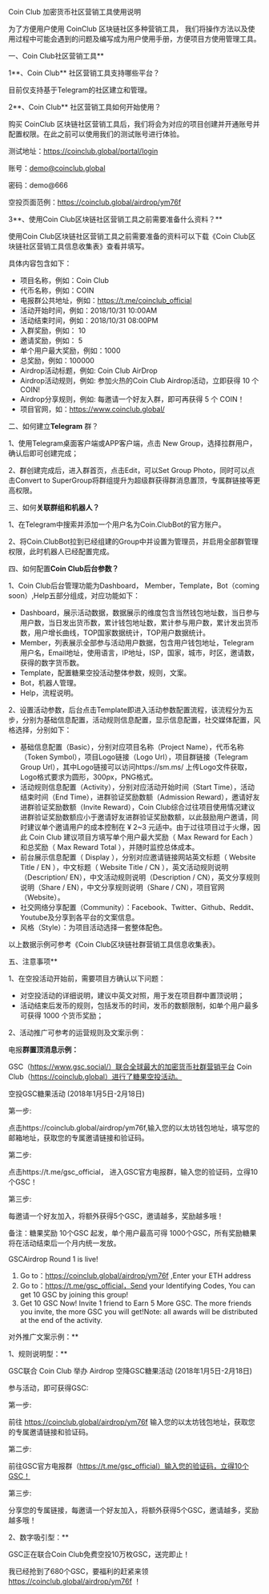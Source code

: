 Coin Club 加密货币社区营销工具使用说明



为了方便用户使用 CoinClub 区块链社区多种营销工具， 我们将操作方法以及使用过程中可能会遇到的问题及编写成为用户使用手册，方便项目方使用管理工具。



一、Coin Club社区营销工具**



1**、Coin Club** 社区营销工具支持哪些平台？

目前仅支持基于Telegram的社区建立和管理。



2**、Coin Club** 社区营销工具如何开始使用？

购买 CoinClub 区块链社区营销工具后，我们将会为对应的项目创建并开通账号并配置权限。在此之前可以使用我们的测试账号进行体验。

测试地址：https://coinclub.global/portal/login

账号：demo@coinclub.global

密码：demo@666             

空投页面范例：https://coinclub.global/airdrop/ym76f



3**、使用Coin Club区块链社区营销工具之前需要准备什么资料？**

使用Coin Club区块链社区营销工具之前需要准备的资料可以下载《Coin Club区块链社区营销工具信息收集表》查看并填写。

具体内容包含如下：

- 项目名称，例如：Coin Club
- 代币名称，例如：COIN
- 电报群公共地址，例如：https://t.me/coinclub_official
- 活动开始时间，例如：2018/10/31     10:00AM
- 活动结束时间，例如：2018/10/31     08:00PM
- 入群奖励，例如： 10
- 邀请奖励，例如： 5
- 单个用户最大奖励，例如：1000
- 总奖励，例如：100000
- Airdrop活动标题，例如: Coin Club     AirDrop
- Airdrop活动规则，例如: 参加火热的Coin Club     Airdrop活动，立即获得 10 个     COIN! 
- Airdrop分享规则，例如: 每邀请一个好友入群，即可再获得 5 个 COIN！
- 项目官网，如：https://www.coinclub.global/





二、如何建立**Telegram** 群？

1、使用Telegram桌面客户端或APP客户端，点击 New Group，选择拉群用户，确认后即可创建完成；

2、群创建完成后，进入群首页，点击Edit，可以Set Group Photo，同时可以点击Convert to SuperGroup将群组提升为超级群获得群消息置顶，专属群链接等更高权限。



三、如何**关联群组和机器人？**

1、在Telegram中搜索并添加一个用户名为Coin.ClubBot的官方账户。

2、将Coin.ClubBot拉到已经组建的Group中并设置为管理员，并启用全部群管理权限，此时机器人已经配置完成。



四、如何配置**Coin Club后台参数？**

1、Coin Club后台管理功能为Dashboard， Member，Template，Bot（coming soon）,Help五部分组成，对应功能如下：

- Dashboard，展示活动数据，数据展示的维度包含当然钱包地址数，当日参与用户数，当日发出货币数，累计钱包地址数，累计参与用户数，累计发出货币数，用户增长曲线，TOP国家数据统计，TOP用户数据统计。
- Member，列表展示全部参与活动用户数据，包含用户钱包地址，Telegram用户名，Email地址，使用语言，IP地址，ISP，国家，城市，时区，邀请数，获得的数字货币数。
- Template，配置糖果空投活动整体参数，规则，文案。
- Bot，机器人管理。
- Help，流程说明。

2、设置活动参数，后台点击Template即进入活动参数配置流程，该流程分为五步，分别为基础信息配置，活动规则信息配置，显示信息配置，社交媒体配置，风格选择，分别如下：

- 基础信息配置（Basic），分别对应项目名称（Project Name），代币名称（Token Symbol），项目Logo链接（Logo     Url），项目群链接（Telegram     Group Url），其中Logo链接可以访问https://sm.ms/ 上传Logo文件获取，Logo格式要求为圆形，300px，PNG格式。
- 活动规则信息配置（Activity），分别对应活动开始时间（Start Time），活动结束时间（End Time），进群验证奖励数额（Admission     Reward），邀请好友进群验证奖励数额（Invite     Reward），Coin Club综合过往项目使用情况建议进群验证奖励数额应小于邀请好友进群验证奖励数额，以此鼓励用户邀请，同时建议单个邀请用户的成本控制在 ¥ 2~3 元适中。由于过往项目过于火爆，因此     Coin Club 建议项目方填写单个用户最大奖励（ Max Reward for     Each ）和总奖励（ Max Reward Total ），并随时监控总体成本。
- 前台展示信息配置（     Display ），分别对应邀请链接网站英文标题（ Website Title /     EN ），中文标题（ Website     Title / CN ），英文活动规则说明（Description/ EN），中文活动规则说明（Description     / CN），英文分享规则说明（Share / EN），中文分享规则说明（Share / CN），项目官网（Website）。
- 社交网络分享配置（Community）：Facebook、Twitter、Github、Reddit、Youtube及分享到各平台的文案信息。
- 风格（Style）：为项目活动选择一套整体配色。

以上数据示例可参考《Coin Club区块链社群营销工具信息收集表》。



五、注意事项**

1、在空投活动开始前，需要项目方确认以下问题：

- 对空投活动的详细说明，建议中英文对照，用于发在项目群中置顶说明；
- 活动结束后发币的规则，包括发币的时间，发币的数额限制，如单个用户最多可获得 1000 个货币奖励；

2、活动推广可参考的运营规则及文案示例：

电报**群置顶消息示例：**

GSC（https://www.gsc.social/）联合全球最大的加密货币社群营销平台 Coin Club（https://coinclub.global）进行了糖果空投活动。

空投GSC糖果活动 (2018年1月5日-2月18日)

第一步:

点击https://coinclub.global/airdrop/ym76f,输入您的以太坊钱包地址，填写您的邮箱地址，获取您的专属邀请链接和验证码。

第二步:

点击https://t.me/gsc_official， 进入GSC官方电报群，输入您的验证码，立得10个GSC！

第三步:

每邀请一个好友加入，将额外获得5个GSC，邀请越多，奖励越多哦！

备注：糖果奖励 10个GSC 起发，单个用户最高可得 1000个GSC，所有奖励糖果将在活动结束后一个月内统一发放。

GSCAirdrop Round 1 is live!

1. Go to：https://coinclub.global/airdrop/ym76f ,Enter     your ETH address
2. Go to：https://t.me/gsc_official，Send your Identifying Codes, You     can get 10 GSC by joining this group!
3. Get 10 GSC Now!     Invite 1 friend to Earn 5 More GSC. The more friends you invite, the more GSC     you will get!Note: all awards will be distributed at the end of the     activity.



对外推广文案示例：**



1、规则说明型：**

GSC联合 Coin Club 举办 Airdrop 空降GSC糖果活动 (2018年1月5日-2月18日)

参与活动，即可获得GSC:

第一步:

前往 https://coinclub.global/airdrop/ym76f  输入您的以太坊钱包地址，获取您的专属邀请链接和验证码。

第二步:

前往GSC官方电报群（https://t.me/gsc_official）输入您的验证码，立得10个GSC！

第三步:

分享您的专属链接，每邀请一个好友加入，将额外获得5个GSC，邀请越多，奖励越多哦！



2、数字吸引型：**

GSC正在联合Coin Club免费空投10万枚GSC，送完即止！

我已经抢到了680个GSC，要福利的赶紧来领 https://coinclub.global/airdrop/ym76f ！

 

 
